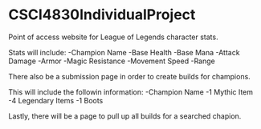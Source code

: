# CSCI4830IndividualProject
Point of access website for League of Legends character stats.

Stats will include:
-Champion Name
-Base Health
-Base Mana
-Attack Damage
-Armor
-Magic Resistance
-Movement Speed
-Range

There also be a submission page in order to create builds for champions.

This will include the followin information:
-Champion Name
-1 Mythic Item
-4 Legendary Items
-1 Boots

Lastly, there will be a page to pull up all builds for a searched chapion.